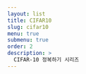 ```yaml
---
layout: list
title: CIFAR10
slug: cifar10
menu: true
submenu: true
order: 2
description: >
  CIFAR-10 정복하기 시리즈
---
```

